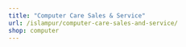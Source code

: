 ```yaml
---
title: "Computer Care Sales & Service"
url: /islampur/computer-care-sales-and-service/
shop: computer
---
```

